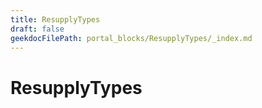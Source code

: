 ```yaml
---
title: ResupplyTypes
draft: false
geekdocFilePath: portal_blocks/ResupplyTypes/_index.md
---
```

# ResupplyTypes
